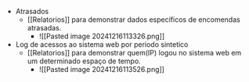 - Atrasados
	- [[Relatorios]] para demonstrar dados específicos de encomendas atrasadas.
		- ![[Pasted image 20241216113326.png]]
- Log de acessos ao sistema web por periodo sintetico
	- [[Relatorios]] para demonstrar quem(IP) logou no sistema web em um determinado espaço de tempo.
		- ![[Pasted image 20241216113526.png]]